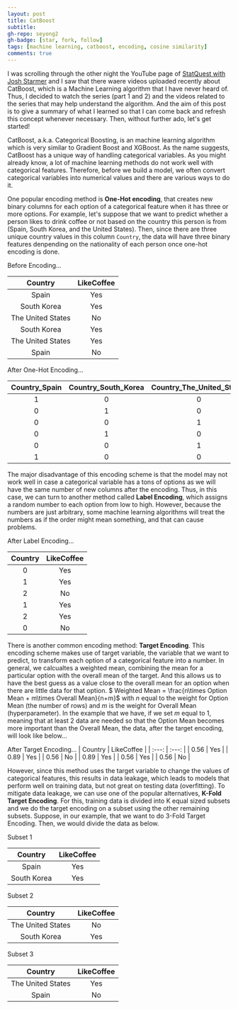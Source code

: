 ```yaml
---
layout: post
title: CatBoost
subtitle: 
gh-repo: seyong2
gh-badge: [star, fork, follow]
tags: [machine learning, catboost, encoding, cosine similarity]
comments: true
---
```


I was scrolling through the other night the YouTube page of [StatQuest with Josh Starmer](https://www.youtube.com/@statquest) and I saw that there waere videos uploaded recently about CatBoost, which is a Machine Learning algorithm that I have never heard of. Thus, I decided to watch the series (part 1 and 2) and the videos related to the series that may help understand the algorithm. And the aim of this post is to give a summary of what I learned so that I can come back and refresh this concept whenever necessary. Then, without further ado, let's get started!

CatBoost, a.k.a. Categorical Boosting, is an machine learning algorithm which is very similar to Gradient Boost and XGBoost. As the name suggests, CatBoost has a unique way of handling categorical variables. As you might already know, a lot of machine learning methods do not work well with categorical features. Therefore, before we build a model, we often convert categorical variables into numerical values and there are various ways to do it.

One popular encoding method is **One-Hot encoding**, that creates new binary columns for each option of a categorical feature when it has three or more options. For example, let's suppose that we want to predict whether a person likes to drink coffee or not based on the country this person is from (Spain, South Korea, and the United States). Then, since there are three unique country values in this column `Country`, the data will have three binary features denpending on the nationality of each person once one-hot encoding is done.

Before Encoding...

| Country | LikeCoffee |
| :---: | :---: |
| Spain | Yes |
| South Korea | Yes |
| The United States | No |
| South Korea | Yes |
| The United States | Yes |
| Spain | No |

After One-Hot Encoding...

| Country_Spain | Country_South_Korea| Country_The_United_States | LikeCoffee |
| :---: | :---: | :---: | :---: |
| 1 | 0 | 0 | Yes |
| 0 | 1 | 0 | Yes |
| 0 | 0 | 1 | No |
| 0 | 1 | 0 | Yes |
| 0 | 0 | 1 | Yes |
| 1 | 0 | 0 | No |

The major disadvantage of this encoding scheme is that the model may not work well in case a categorical variable has a tons of options as we will have the same number of new columns after the encoding. Thus, in this case, we can turn to another method called **Label Encoding**, which assigns a random number to each option from low to high. However, because the numbers are just arbitrary, some machine learning algorithms will treat the numbers as if the order might mean something, and that can cause problems.

After Label Encoding...

| Country | LikeCoffee |
| :---: | :---: |
| 0 | Yes |
| 1 | Yes |
| 2 | No |
| 1 | Yes |
| 2 | Yes |
| 0 | No |

There is another common encoding method: **Target Encoding**. This encoding scheme makes use of target variable, the variable that we want to predict, to transform each option of a categorical feature into a number. In general, we calcualtes a weighted mean, combining the mean for a particular option with the overall mean of the target. And this allows us to have the best guess as a value close to the overall mean for an option when there are little data for that option.
$ Weighted Mean = \frac{n\times Option Mean + m\times Overall Mean}{n+m}$
with $n$ equal to the weight for Option Mean (the number of rows) and $m$ is the weight for Overall Mean (hyperparameter). In the example that we have, if we set $m$ equal to 1, meaning that at least 2 data are needed so that the Option Mean becomes more important than the Overall Mean, the data, after the target encoding, will look like below...

After Target Encoding...
| Country | LikeCoffee |
| :---: | :---: |
| 0.56 | Yes |
| 0.89 | Yes |
| 0.56 | No |
| 0.89 | Yes |
| 0.56 | Yes |
| 0.56 | No |

However, since this method uses the target variable to change the values of categorical features, this results in data leakage, which leads to models that perform well on training data, but not great on testing data (overfitting). To mitigate data leakage, we can use one of the popular alternatives, **K-Fold Target Encoding**. For this, training data is divided into K equal sized subsets and we do the target encoding on a subset using the other remaining subsets. Suppose, in our example, that we want to do 3-Fold Target Encoding. Then, we would divide the data as below.

Subset 1

| Country | LikeCoffee |
| :---: | :---: |
| Spain | Yes |
| South Korea | Yes |

Subset 2

| Country | LikeCoffee |
| :---: | :---: |
| The United States | No |
| South Korea | Yes |

Subset 3

| Country | LikeCoffee |
| :---: | :---: |
| The United States | Yes |
| Spain | No |

